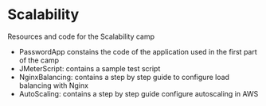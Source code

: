 # Scalability

Resources and code for the Scalability camp

* PasswordApp constains the code of the application used in the first part of the camp
* JMeterScript: contains a sample test script
* NginxBalancing: contains a step by step guide to configure load balancing with Nginx
* AutoScaling: contains a step by step guide configure autoscaling in AWS
